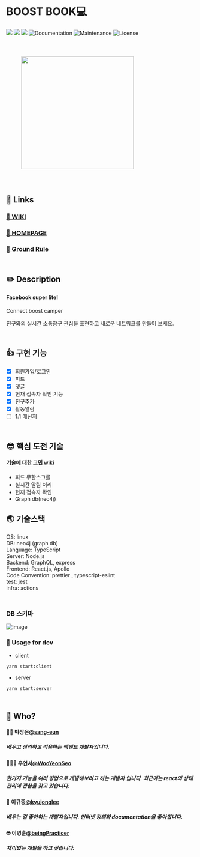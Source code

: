 # BOOST BOOK💻

<p>
  <img src="https://img.shields.io/badge/version-0.0.1-pink.svg" />
  <img src="https://img.shields.io/badge/nodejs-12.13.1-blue.svg" />
  <img src="https://img.shields.io/badge/neo4j-3.5-black.svg" />
  <img alt="Documentation" src="https://img.shields.io/badge/documentation-none-red.svg" target="_blank" />
  <img alt="Maintenance" src="https://img.shields.io/badge/Maintained-maybe-green.svg" />
  <img alt="License" src="https://img.shields.io/badge/License-MIT-d.svg" />
</p>  

<div style="padding: 40px">
<img src="https://i.imgur.com/oWWRTiw.png" width="300"/>
</div>

## :wave: Links
### [📃 WIKI](https://github.com/connect-foundation/2019-17/wiki)

### [🎲 HOMEPAGE](http://boostbook.shop)

### [🧱 Ground Rule](https://github.com/connect-foundation/2019-17/wiki/GROUND-RULE)


<div style="width:500px;height:10px"></div>

## ✏️ Description
####  Facebook super lite!
Connect boost camper 

친구와의 실시간 소통창구
관심을 표현하고 새로운 네트워크를 만들어 보세요.

<div style="width:500px;height:10px"></div>

## 👍 구현 기능
- [x] 회원가입/로그인
- [x] 피드
- [x] 댓글
- [x] 현재 접속자 확인 기능 
- [x] 친구추가 
- [x] 활동알람
- [ ] 1:1 메신저

<div style="width:500px;height:10px"></div>

## 😎 핵심 도전 기술
#### [기술에 대한 고민 wiki]()
- 피드 무한스크롤
- 실시간 알림 처리
- 현재 접속자 확인
- Graph db(neo4j)

## 🌏 기술스택 

OS: linux  
DB: neo4j (graph db)  
Language: TypeScript   
Server: Node.js  
Backend: GraphQL, express  
Frontend: React.js, Apollo   
Code Convention: prettier , typescript-eslint  
test: jest  
infra: actions  


<div style="width:500px;height:10px"></div>

### DB 스키마
![image](https://user-images.githubusercontent.com/19178129/70308828-7a350700-184f-11ea-82d9-86b4eedb3b63.png)


### 📘 Usage for dev
- client
```
yarn start:client
```
- server
```
yarn start:server
```

<div style="width:500px;height:10px"></div>


## 🤔 Who?

#### 🙍‍♀️ 박상은[@sang-eun](https://github.com/sang-eun)
##### 배우고 정리하고 적용하는 백엔드 개발자입니다.

#### 👩🏻‍🍳 우연서[@WooYeonSeo](https://github.com/WooYeonSeo)
##### 한가지 기능을 여러 방법으로 개발해보려고 하는 개발자 입니다. 최근에는 react의 상태관리에 관심을 갖고 있습니다.

#### 🤗 이규종[@kyujonglee](https://github.com/kyujonglee)
##### 배우는 걸 좋아하는 개발자입니다. 인터넷 강의와 documentation을 좋아합니다.

#### 🤓 이영훈[@beingPracticer](https://github.com/beingPracticer)
##### 재미있는 개발을 하고 싶습니다.
